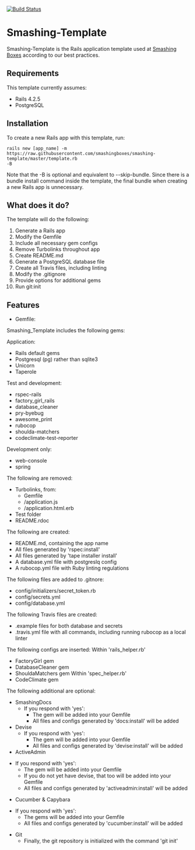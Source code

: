[![Build Status](https://travis-ci.com/smashingboxes/smashing-template.svg?token=4zGd2Wnks9QoZVxC99Xw&branch=master)](https://travis-ci.com/smashingboxes/smashing-template)

# Smashing-Template

Smashing-Template is the Rails application template used at
[Smashing Boxes](https://smashingboxes.com/) according to our best practices.

## Requirements
This template currently assumes:
  - Rails 4.2.5
  - PostgreSQL

## Installation
To create a new Rails app with this template, run:
```
rails new [app_name] -m https://raw.githubusercontent.com/smashingboxes/smashing-template/master/template.rb
-B
```
Note that the -B is optional and equivalent to --skip-bundle. Since there is a bundle install command inside the template, the final bundle when creating a new Rails app is unnecessary.

## What does it do?
The template will do the following:
  1. Generate a Rails app
  2. Modify the Gemfile
  3. Include all necessary gem configs
  4. Remove Turbolinks throughout app
  5. Create README.md
  6. Generate a PostgreSQL database file
  7. Create all Travis files, including linting
  8. Modify the .gitignore
  9. Provide options for additional gems
  10. Run git:init

## Features

* Gemfile:

Smashing_Template includes the following gems:

  Application:
  - Rails default gems
  - Postgresql (pg) rather than sqlite3
  - Unicorn
  - Taperole

  Test and development:
  - rspec-rails
  - factory_girl_rails
  - database_cleaner
  - pry-byebug
  - awesome_print
  - rubocop
  - shoulda-matchers
  - codeclimate-test-reporter

  Development only:
  - web-console
  - spring

The following are removed:
* Turbolinks, from:
  - Gemfile
  - /application.js
  - /application.html.erb
* Test folder
* README.rdoc

The following are created:
* README.md, containing the app name
* All files generated by 'rspec:install'
* All files generated by 'tape installer install'
* A database.yml file with postgreslq config
* A rubocop.yml file with Ruby linting regulations

The following files are added to .gitnore:
* config/initializers/secret_token.rb
* config/secrets.yml
* config/database.yml

The following Travis files are created:
* .example files for both database and secrets
* .travis.yml file with all commands, including running rubocop as a local linter

The following configs are inserted:
Within 'rails_helper.rb'
* FactoryGirl gem
* DatabaseCleaner gem
* ShouldaMatchers gem
Within 'spec_helper.rb'
* CodeClimate gem

The following additional are optional:
* SmashingDocs
  - If you respond with 'yes':
    - The gem will be added into your Gemfile
    - All files and configs generated by 'docs:install' will be added
* Devise
  - If you respond with 'yes':
    - The gem will be added into your Gemfile
    - All files and configs generated by 'devise:install' will be added
* ActiveAdmin
- If you respond with 'yes':
  - The gem will be added into your Gemfile
  - If you do not yet have devise, that too will be added into your Gemfile
  - All files and configs generated by 'activeadmin:install' will be added
* Cucumber & Capybara
- If you respond with 'yes':
  - The gems will be added into your Gemfile
  - All files and configs generated by 'cucumber:install' will be added

* Git
  - Finally, the git repository is initialized with the command 'git init'
